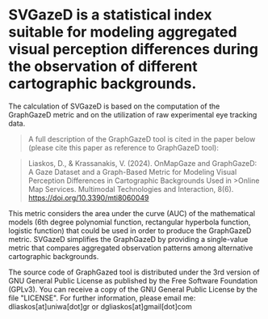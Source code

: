 # SVGazeD is a statistical index suitable for modeling aggregated visual perception differences during the observation of different cartographic backgrounds.
The calculation of SVGazeD is based on the computation of the GraphGazeD metric and on the utilization of raw experimental eye tracking data.

>A full description of the GraphGazeD tool is cited in the paper below (please cite this paper as reference to GraphGazeD tool):

>Liaskos, D., & Krassanakis, V. (2024). OnMapGaze and GraphGazeD: A Gaze Dataset and a Graph-Based Metric for Modeling Visual Perception Differences in Cartographic Backgrounds Used in >Online Map Services. Multimodal Technologies and Interaction, 8(6). https://doi.org/10.3390/mti8060049

This metric considers the area under the curve (AUC) of the mathematical models (6th degree polynomial function, rectangular hyperbola function, logistic function) that could be used in order to produce the GraphGazeD metric.
SVGazeD simplifies the GraphGazeD by providing a single-value metric that compares aggregated observation patterns among alternative cartographic backgrounds.

The source code of GraphGazed tool is distributed under the 3rd version of GNU General Public License as published by the Free Software Foundation (GPLv3). You can receive a copy of the GNU General Public License by the file "LICENSE". For further information, please email me: dliaskos[at]uniwa[dot]gr or dgliaskos[at]gmail[dot]com
